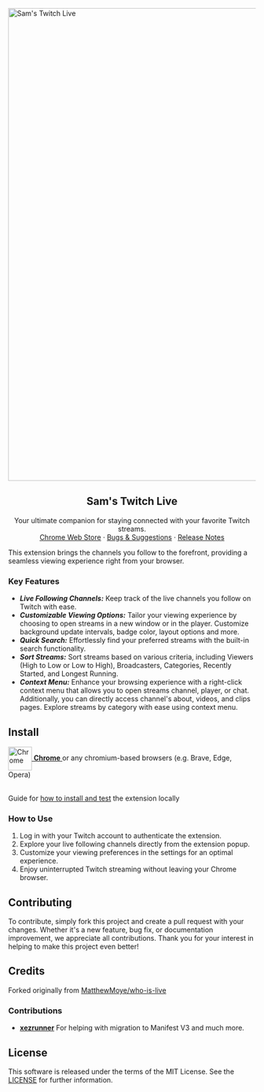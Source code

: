 <a href="https://github.com/yungsamd17/Twitch-Live">
	<img width="960" alt="Sam's Twitch Live" src="https://github.com/yungsamd17/Twitch-Live/assets/64147848/d96de866-1e2f-4a3f-b828-dcbf21bce5bb">
</a>
<div align="center">
  <h2 align="center">Sam's Twitch Live</h2>

  <p align="center">
    Your ultimate companion for staying connected with your favorite Twitch streams.
    <br />
    <a href="https://chromewebstore.google.com/detail/sams-twitch-live/fnaolpkjdickppbebcafdajjndmkgbei">Chrome Web Store</a>
    ·
    <a href="https://github.com/yungsamd17/Twitch-Live/issues">Bugs & Suggestions</a>
    ·
    <a href="https://github.com/yungsamd17/Twitch-Live/releases">Release Notes</a>
  </p>
</div>

This extension brings the channels you follow to the forefront, providing a seamless viewing experience right from your browser.

### Key Features
- _**Live Following Channels:**_ Keep track of the live channels you follow on Twitch with ease.
- _**Customizable Viewing Options:**_ Tailor your viewing experience by choosing to open streams in a new window or in the player. Customize background update intervals, badge color, layout options and more.
- _**Quick Search:**_ Effortlessly find your preferred streams with the built-in search functionality.
- _**Sort Streams:**_ Sort streams based on various criteria, including Viewers (High to Low or Low to High), Broadcasters, Categories, Recently Started, and Longest Running.
- _**Context Menu:**_ Enhance your browsing experience with a right-click context menu that allows you to open streams channel, player, or chat. Additionally, you can directly access channel's about, videos, and clips pages. Explore streams by category with ease using context menu.

## Install

<a href="https://chromewebstore.google.com/detail/sams-twitch-live/fnaolpkjdickppbebcafdajjndmkgbei">
	<img src="https://raw.githubusercontent.com/alrra/browser-logos/main/src/chrome/chrome.svg" width="48" alt="Chrome" valign="middle"> <b>Chrome</b>
</a>
or any chromium-based browsers (e.g. Brave, Edge, Opera)
<br>
<br>

Guide for [how to install and test](https://github.com/yungsamd17/Twitch-Live/blob/main/docs/INSTALL_FROM_STORAGE.md)  the extension locally

### How to Use
1. Log in with your Twitch account to authenticate the extension.
2. Explore your live following channels directly from the extension popup.
3. Customize your viewing preferences in the settings for an optimal experience.
4. Enjoy uninterrupted Twitch streaming without leaving your Chrome browser.

## Contributing
To contribute, simply fork this project and create a pull request with your changes. Whether it's a new feature, bug fix, or documentation improvement, we appreciate all contributions. Thank you for your interest in helping to make this project even better!

## Credits

Forked originally from [MatthewMoye/who-is-live](https://github.com/MatthewMoye/who-is-live)

### Contributions

- [**xezrunner**](https://github.com/xezrunner) For helping with migration to Manifest V3 and much more.

## License

This software is released under the terms of the MIT License. See the [LICENSE](https://github.com/yungsamd17/Twitch-Live/blob/main/LICENSE) for further information.
